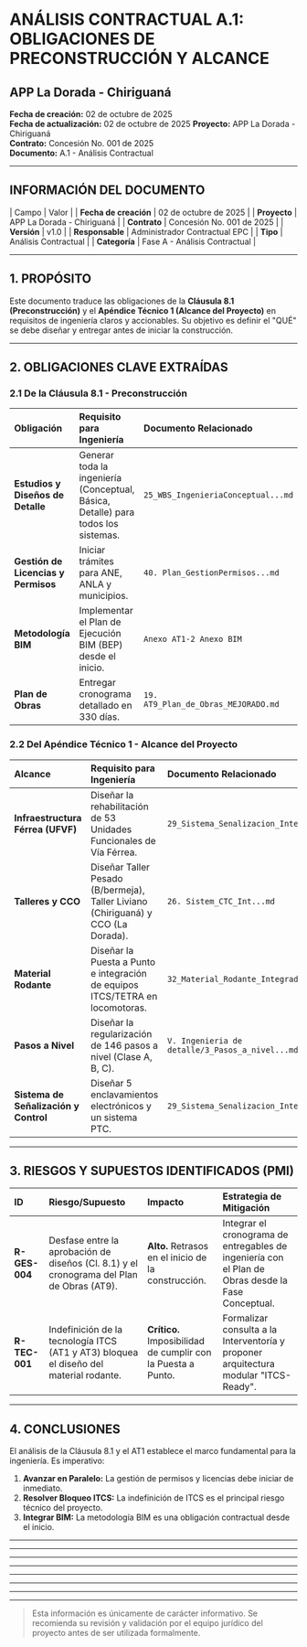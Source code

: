 # ANÁLISIS CONTRACTUAL A.1: OBLIGACIONES DE PRECONSTRUCCIÓN Y ALCANCE
## APP La Dorada - Chiriguaná

**Fecha de creación:** 02 de octubre de 2025  
**Fecha de actualización:** 02 de octubre de 2025
**Proyecto:** APP La Dorada - Chiriguaná  
**Contrato:** Concesión No. 001 de 2025  
**Documento:** A.1 - Análisis Contractual  

---
## INFORMACIÓN DEL DOCUMENTO

| Campo | Valor |
| **Fecha de creación** | 02 de octubre de 2025 |
| **Proyecto** | APP La Dorada - Chiriguaná |
| **Contrato** | Concesión No. 001 de 2025 |
| **Versión** | v1.0 |
| **Responsable** | Administrador Contractual EPC |
| **Tipo** | Análisis Contractual |
| **Categoría** | Fase A - Análisis Contractual |

---

## 1. PROPÓSITO

Este documento traduce las obligaciones de la **Cláusula 8.1 (Preconstrucción)** y el **Apéndice Técnico 1 (Alcance del Proyecto)** en requisitos de ingeniería claros y accionables. Su objetivo es definir el "QUÉ" se debe diseñar y entregar antes de iniciar la construcción.

---

## 2. OBLIGACIONES CLAVE EXTRAÍDAS

### 2.1 De la Cláusula 8.1 - Preconstrucción

| Obligación | Requisito para Ingeniería | Documento Relacionado |
|:---|:---|:---|
| **Estudios y Diseños de Detalle** | Generar toda la ingeniería (Conceptual, Básica, Detalle) para todos los sistemas. | `25_WBS_IngenieriaConceptual...md` |
| **Gestión de Licencias y Permisos** | Iniciar trámites para ANE, ANLA y municipios. | `40. Plan_GestionPermisos...md` |
| **Metodología BIM** | Implementar el Plan de Ejecución BIM (BEP) desde el inicio. | `Anexo AT1-2 Anexo BIM` |
| **Plan de Obras** | Entregar cronograma detallado en 330 días. | `19. AT9_Plan_de_Obras_MEJORADO.md` |

### 2.2 Del Apéndice Técnico 1 - Alcance del Proyecto

| Alcance | Requisito para Ingeniería | Documento Relacionado |
|:---|:---|:---|
| **Infraestructura Férrea (UFVF)** | Diseñar la rehabilitación de 53 Unidades Funcionales de Vía Férrea. | `29_Sistema_Senalizacion_Integrado...md` |
| **Talleres y CCO** | Diseñar Taller Pesado (B/bermeja), Taller Liviano (Chiriguaná) y CCO (La Dorada). | `26. Sistem_CTC_Int...md` |
| **Material Rodante** | Diseñar la Puesta a Punto e integración de equipos ITCS/TETRA en locomotoras. | `32_Material_Rodante_Integrado...md` |
| **Pasos a Nivel** | Diseñar la regularización de 146 pasos a nivel (Clase A, B, C). | `V. Ingenieria de detalle/3_Pasos_a_nivel...md` |
| **Sistema de Señalización y Control** | Diseñar 5 enclavamientos electrónicos y un sistema PTC. | `29_Sistema_Senalizacion_Integrado...md` |

---

## 3. RIESGOS Y SUPUESTOS IDENTIFICADOS (PMI)

| ID | Riesgo/Supuesto | Impacto | Estrategia de Mitigación |
|:---|:---|:---|:---|
| **R-GES-004** | Desfase entre la aprobación de diseños (Cl. 8.1) y el cronograma del Plan de Obras (AT9). | **Alto.** Retrasos en el inicio de la construcción. | Integrar el cronograma de entregables de ingeniería con el Plan de Obras desde la Fase Conceptual. |
| **R-TEC-001** | Indefinición de la tecnología ITCS (AT1 y AT3) bloquea el diseño del material rodante. | **Crítico.** Imposibilidad de cumplir con la Puesta a Punto. | Formalizar consulta a la Interventoría y proponer arquitectura modular "ITCS-Ready". |

---

## 4. CONCLUSIONES

El análisis de la Cláusula 8.1 y el AT1 establece el marco fundamental para la ingeniería. Es imperativo:
1.  **Avanzar en Paralelo:** La gestión de permisos y licencias debe iniciar de inmediato.
2.  **Resolver Bloqueo ITCS:** La indefinición de ITCS es el principal riesgo técnico del proyecto.
3.  **Integrar BIM:** La metodología BIM es una obligación contractual desde el inicio.

---

----
----
----
----
----
----
----
> Esta información es únicamente de carácter informativo. Se recomienda su revisión y validación por el equipo jurídico del proyecto antes de ser utilizada formalmente.
